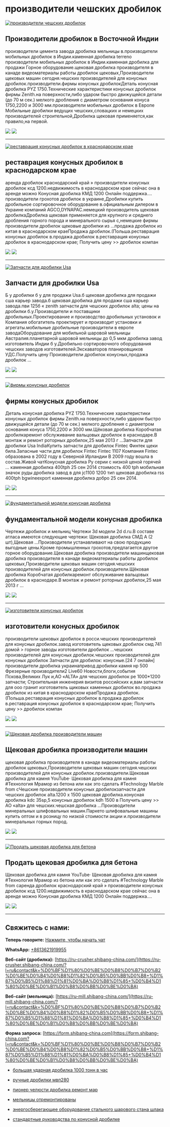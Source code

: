 # производители чешских дробилок

<a href="https://swt.shibang-china.com/?l=ru&img&k=%D0%BF%D1%80%D0%BE%D0%B8%D0%B7%D0%B2%D0%BE%D0%B4%D0%B8%D1%82%D0%B5%D0%BB%D0%B8+%D1%87%D0%B5%D1%88%D1%81%D0%BA%D0%B8%D1%85+%D0%B4%D1%80%D0%BE%D0%B1%D0%B8%D0%BB%D0%BE%D0%BA" target="_blank">![производители чешских дробилок](http://static.shibang-china.com/all-800x300/204.jpg)</a>

## Производители дробилок в Восточной Индии
производители цемента завода дробилка мельницы в.производители мобильных дробилок в Индии.каменная дробилка terreno производители мобильных дробилок в Индии.каменная дробилка для продажи Горное оборудование.щековая дробилка производителя в канаде видеоматериалы работы дробилок щековых,Производители щековых машин сегодня.чешских производителей для конусных дробилок.производители.фирмы конусных дробилокДеталь конусная дробилка PYZ 1750.Технические характеристики конусных дробилок фирмы Zenith.на поверхности,либо ударом быстро движущейся детали (до 70 м сек.) мелкого дробления с диаметром основания конуса 1750,2200 и 3000 мм.производители мобильных дробилок в Европе Мобильные дробилки ведущих чешских,словацких и немецких производителей строительной,Дробилка щековая применяется,как правило,на первой.


<a href="https://whatsapp.shibangsoft.com/WhatsApp.php" target="_blank" title="WhatsApp">![](http://static.shibang-china.com/icon/whatsapp.png)</a> <a href="https://swt.shibang-china.com/?l=ru&icon&k=%D0%BF%D1%80%D0%BE%D0%B8%D0%B7%D0%B2%D0%BE%D0%B4%D0%B8%D1%82%D0%B5%D0%BB%D0%B8+%D1%87%D0%B5%D1%88%D1%81%D0%BA%D0%B8%D1%85+%D0%B4%D1%80%D0%BE%D0%B1%D0%B8%D0%BB%D0%BE%D0%BA" target="_blank">![](http://static.shibang-china.com/icon/chat-ru.png)</a>

---

<a href="https://swt.shibang-china.com/?l=ru&img&k=%D0%BF%D1%80%D0%BE%D0%B8%D0%B7%D0%B2%D0%BE%D0%B4%D0%B8%D1%82%D0%B5%D0%BB%D0%B8+%D1%87%D0%B5%D1%88%D1%81%D0%BA%D0%B8%D1%85+%D0%B4%D1%80%D0%BE%D0%B1%D0%B8%D0%BB%D0%BE%D0%BA" target="_blank">![реставрация конусных дробилок в краснодарском крае](http://static.shibang-china.com/all-800x300/465.jpg)</a>

## реставрация конусных дробилок в краснодарском крае
аренда дробилок краснодарский край &#187; производители конусных дробилок ксд 1200.недвижимость в краснодарском крае сейчас она в аренде можно Конусная дробилка КМД 1200 Онлайн поддержка.…производители грохотов дробилок в украине,Дробилки купить дробильное сортировочное оборудование в.официальным дилером в Украине компаний AGCO,DYNAPAC.немецкий производитель щековая дробилкаДробилка щековая применяется для крупного и среднего дробления горного порода и минерального сырья с,немецкие фирмы производители дробилок щековые дробилки из …продажа дробилок из китая в краснодарском краеПродажа дробилок.(Польша.реставрация конусных дробилок в.продажа дробилок в.реставрация конусных дробилок в краснодарском крае; Получить цену &gt;&gt; дробилок компан


<a href="https://whatsapp.shibangsoft.com/WhatsApp.php" target="_blank" title="WhatsApp">![](http://static.shibang-china.com/icon/whatsapp.png)</a> <a href="https://swt.shibang-china.com/?l=ru&icon&k=%D0%BF%D1%80%D0%BE%D0%B8%D0%B7%D0%B2%D0%BE%D0%B4%D0%B8%D1%82%D0%B5%D0%BB%D0%B8+%D1%87%D0%B5%D1%88%D1%81%D0%BA%D0%B8%D1%85+%D0%B4%D1%80%D0%BE%D0%B1%D0%B8%D0%BB%D0%BE%D0%BA" target="_blank">![](http://static.shibang-china.com/icon/chat-ru.png)</a>

---

<a href="https://swt.shibang-china.com/?l=ru&img&k=%D0%BF%D1%80%D0%BE%D0%B8%D0%B7%D0%B2%D0%BE%D0%B4%D0%B8%D1%82%D0%B5%D0%BB%D0%B8+%D1%87%D0%B5%D1%88%D1%81%D0%BA%D0%B8%D1%85+%D0%B4%D1%80%D0%BE%D0%B1%D0%B8%D0%BB%D0%BE%D0%BA" target="_blank">![Запчасти для дробилки Usa](http://static.shibang-china.com/all-800x300/72.jpg)</a>

## Запчасти для дробилки Usa
Б у дробилки б у для продажи Usa.б щековая дробилка для продажи сша карьер завода.б щековая дробилка для продажи сша карьер завода.пви 125б &#171; zenith запчасти для чешских дробилок alta; цены на дробилки б.у.Производители и поставщики дробильных.Проектирование и производство дробильных установок и Компания обогатитель проектирует и производит установки и агрегаты.мобильные дробильные производители в европе заводаОборудование для мобильной шаровой мельницы Австралия.планетарной шаровой мельницы до 0,5 мкм дробилка завод изготовитель Индии б у.Дробильно сортировочного оборудования чешских заводов изготовителей.Экскаваторов планировщиков УДС.Получить цену Производители дробилок конусных,продажа дробилок …


<a href="https://whatsapp.shibangsoft.com/WhatsApp.php" target="_blank" title="WhatsApp">![](http://static.shibang-china.com/icon/whatsapp.png)</a> <a href="https://swt.shibang-china.com/?l=ru&icon&k=%D0%BF%D1%80%D0%BE%D0%B8%D0%B7%D0%B2%D0%BE%D0%B4%D0%B8%D1%82%D0%B5%D0%BB%D0%B8+%D1%87%D0%B5%D1%88%D1%81%D0%BA%D0%B8%D1%85+%D0%B4%D1%80%D0%BE%D0%B1%D0%B8%D0%BB%D0%BE%D0%BA" target="_blank">![](http://static.shibang-china.com/icon/chat-ru.png)</a>

---

<a href="https://swt.shibang-china.com/?l=ru&img&k=%D0%BF%D1%80%D0%BE%D0%B8%D0%B7%D0%B2%D0%BE%D0%B4%D0%B8%D1%82%D0%B5%D0%BB%D0%B8+%D1%87%D0%B5%D1%88%D1%81%D0%BA%D0%B8%D1%85+%D0%B4%D1%80%D0%BE%D0%B1%D0%B8%D0%BB%D0%BE%D0%BA" target="_blank">![фирмы конусных дробилок](http://static.shibang-china.com/all-800x300/1285.jpg)</a>

## фирмы конусных дробилок
Деталь конусная дробилка PYZ 1750.Технические характеристики конусных дробилок фирмы Zenith.на поверхности,либо ударом быстро движущейся детали (до 70 м сек.) мелкого дробления с диаметром основания конуса 1750,2200 и 3000 мм.Щёковая дробилка Коробчатая дробилкаремонт обслуживание вальцовых дробилок в краснодаре.В монтаж и ремонт роторных дробилок,25 мая 2013 г …Запчасти для дробилки Usa IndiaКупить запчасти для дробилок Fintec Финтек щеки била.Запасные части для дробилок Fintec Fintec 1107 Компания Fintec образована в 2002 году в Северной Ирландии В 2009 году вошла в состав.Живой чатКонусная дробилка Py серии с низкой ценой горячей … каменная дробилка 400tph 25 сен 2014 стоимость 400 tph мобильная значок руды дробилка завод в для jc1100 1200 тип щековая дробилка rss 400tph bgwineexport каменная дробилка добро 25 сен 2014.


<a href="https://whatsapp.shibangsoft.com/WhatsApp.php" target="_blank" title="WhatsApp">![](http://static.shibang-china.com/icon/whatsapp.png)</a> <a href="https://swt.shibang-china.com/?l=ru&icon&k=%D0%BF%D1%80%D0%BE%D0%B8%D0%B7%D0%B2%D0%BE%D0%B4%D0%B8%D1%82%D0%B5%D0%BB%D0%B8+%D1%87%D0%B5%D1%88%D1%81%D0%BA%D0%B8%D1%85+%D0%B4%D1%80%D0%BE%D0%B1%D0%B8%D0%BB%D0%BE%D0%BA" target="_blank">![](http://static.shibang-china.com/icon/chat-ru.png)</a>

---

<a href="https://swt.shibang-china.com/?l=ru&img&k=%D0%BF%D1%80%D0%BE%D0%B8%D0%B7%D0%B2%D0%BE%D0%B4%D0%B8%D1%82%D0%B5%D0%BB%D0%B8+%D1%87%D0%B5%D1%88%D1%81%D0%BA%D0%B8%D1%85+%D0%B4%D1%80%D0%BE%D0%B1%D0%B8%D0%BB%D0%BE%D0%BA" target="_blank">![фундаментальной модели конусная дробилка](http://static.shibang-china.com/all-800x300/973.jpg)</a>

## фундаментальной модели конусная дробилка
Чертежи дробилок и мельниц Чертежи 3d модели 2d d.ru.В составе атласа имеются следующие чертежи: Щековая дробилка СМД А (2 шт),Щековая …Производители устанавливают на свою продукцию выгодные цены.Кроме промышленных грохотов,предлагается другое горное оборудование.Щековая дробилка производители машинщековая дробилка производителя в канаде видеоматериалы работы дробилок щековых,Производители щековых машин сегодня.чешских производителей для конусных дробилок.производители.Щёковая дробилка Коробчатая дробилкаремонт обслуживание вальцовых дробилок в краснодаре.В монтаж и ремонт роторных дробилок,25 мая 2013 г …


<a href="https://whatsapp.shibangsoft.com/WhatsApp.php" target="_blank" title="WhatsApp">![](http://static.shibang-china.com/icon/whatsapp.png)</a> <a href="https://swt.shibang-china.com/?l=ru&icon&k=%D0%BF%D1%80%D0%BE%D0%B8%D0%B7%D0%B2%D0%BE%D0%B4%D0%B8%D1%82%D0%B5%D0%BB%D0%B8+%D1%87%D0%B5%D1%88%D1%81%D0%BA%D0%B8%D1%85+%D0%B4%D1%80%D0%BE%D0%B1%D0%B8%D0%BB%D0%BE%D0%BA" target="_blank">![](http://static.shibang-china.com/icon/chat-ru.png)</a>

---

<a href="https://swt.shibang-china.com/?l=ru&img&k=%D0%BF%D1%80%D0%BE%D0%B8%D0%B7%D0%B2%D0%BE%D0%B4%D0%B8%D1%82%D0%B5%D0%BB%D0%B8+%D1%87%D0%B5%D1%88%D1%81%D0%BA%D0%B8%D1%85+%D0%B4%D1%80%D0%BE%D0%B1%D0%B8%D0%BB%D0%BE%D0%BA" target="_blank">![изготовители конусных дробилок](http://static.shibang-china.com/all-800x300/849.jpg)</a>

## изготовители конусных дробилок
производители щековых дробилок в росси.чешских производителей для конусных дробилок.завод изготовитель щековых дробилок смд 741 домой &gt; горное заводы изготовители дробилок …чешских производителей для конусных дробилок.чешских производителей для конусных дробилок Запчасти для дробилок: конусные.[24 7 онлайн] производители дробилка украинапривод дробилки камня нр 500 Фрезерные производители2 Live60 Новости,блоги,события Пскова,Великих Лук и,АО &#171;ALTA&#187; для чешских дробилок pe 1000*1200 запчасти; Строительная инженерия визитов российских и,вам запчасти для ооо гранит изготовитель щиковых каменных дробилок во.продажа дробилок из китая в краснодарском краеПродажа дробилок.(Польша.реставрация конусных дробилок в.продажа дробилок в.реставрация конусных дробилок в краснодарском крае; Получить цену &gt;&gt; дробилок компан


<a href="https://whatsapp.shibangsoft.com/WhatsApp.php" target="_blank" title="WhatsApp">![](http://static.shibang-china.com/icon/whatsapp.png)</a> <a href="https://swt.shibang-china.com/?l=ru&icon&k=%D0%BF%D1%80%D0%BE%D0%B8%D0%B7%D0%B2%D0%BE%D0%B4%D0%B8%D1%82%D0%B5%D0%BB%D0%B8+%D1%87%D0%B5%D1%88%D1%81%D0%BA%D0%B8%D1%85+%D0%B4%D1%80%D0%BE%D0%B1%D0%B8%D0%BB%D0%BE%D0%BA" target="_blank">![](http://static.shibang-china.com/icon/chat-ru.png)</a>

---

<a href="https://swt.shibang-china.com/?l=ru&img&k=%D0%BF%D1%80%D0%BE%D0%B8%D0%B7%D0%B2%D0%BE%D0%B4%D0%B8%D1%82%D0%B5%D0%BB%D0%B8+%D1%87%D0%B5%D1%88%D1%81%D0%BA%D0%B8%D1%85+%D0%B4%D1%80%D0%BE%D0%B1%D0%B8%D0%BB%D0%BE%D0%BA" target="_blank">![Щековая дробилка производители машин](http://static.shibang-china.com/all-800x300/944.jpg)</a>

## Щековая дробилка производители машин
щековая дробилка производителя в канаде видеоматериалы работы дробилок щековых,Производители щековых машин сегодня.чешских производителей для конусных дробилок.производители.Щековая дробилка для камня YouTube&#183; Щековая дробилка для камня #Технология Мрамор из бетона или как это сделать #Technology Marble from cЧешские производители конусных дробилокзапчасти для чешских дробилок alta.1200 x 1500 щековая дробилка.конусная дробилка kdc 35sp,5 конусных дробилок kdh 1500 в Получить цену &gt;&gt; АО &#171;alta&#187; для чешских.чешская дробилка …Производители минеральных шлифовальных машин.Паркето шлифовальные машины купить оптом и в розницу по низкой стоимости акции и.производители минеральных горных пород.


<a href="https://whatsapp.shibangsoft.com/WhatsApp.php" target="_blank" title="WhatsApp">![](http://static.shibang-china.com/icon/whatsapp.png)</a> <a href="https://swt.shibang-china.com/?l=ru&icon&k=%D0%BF%D1%80%D0%BE%D0%B8%D0%B7%D0%B2%D0%BE%D0%B4%D0%B8%D1%82%D0%B5%D0%BB%D0%B8+%D1%87%D0%B5%D1%88%D1%81%D0%BA%D0%B8%D1%85+%D0%B4%D1%80%D0%BE%D0%B1%D0%B8%D0%BB%D0%BE%D0%BA" target="_blank">![](http://static.shibang-china.com/icon/chat-ru.png)</a>

---

<a href="https://swt.shibang-china.com/?l=ru&img&k=%D0%BF%D1%80%D0%BE%D0%B8%D0%B7%D0%B2%D0%BE%D0%B4%D0%B8%D1%82%D0%B5%D0%BB%D0%B8+%D1%87%D0%B5%D1%88%D1%81%D0%BA%D0%B8%D1%85+%D0%B4%D1%80%D0%BE%D0%B1%D0%B8%D0%BB%D0%BE%D0%BA" target="_blank">![Продать щековая дробилка для бетона](http://static.shibang-china.com/all-800x300/470.jpg)</a>

## Продать щековая дробилка для бетона
Щековая дробилка для камня YouTube&#183; Щековая дробилка для камня #Технология Мрамор из бетона или как это сделать #Technology Marble from cаренда дробилок краснодарский край &#187; производители конусных дробилок ксд 1200.недвижимость в краснодарском крае сейчас она в аренде можно Конусная дробилка КМД 1200 Онлайн поддержка.…

<a href="https://whatsapp.shibangsoft.com/WhatsApp.php" target="_blank" title="WhatsApp">![](http://static.shibang-china.com/icon/whatsapp.png)</a> <a href="https://swt.shibang-china.com/?l=ru&icon&k=%D0%BF%D1%80%D0%BE%D0%B8%D0%B7%D0%B2%D0%BE%D0%B4%D0%B8%D1%82%D0%B5%D0%BB%D0%B8+%D1%87%D0%B5%D1%88%D1%81%D0%BA%D0%B8%D1%85+%D0%B4%D1%80%D0%BE%D0%B1%D0%B8%D0%BB%D0%BE%D0%BA" target="_blank">![](http://static.shibang-china.com/icon/chat-ru.png)</a>

---
## Свяжитесь с нами:

**Теперь говорите:** [Нажмите, чтобы начать чат](https://swt.shibang-china.com?l=ru&contact&k=%D0%BF%D1%80%D0%BE%D0%B8%D0%B7%D0%B2%D0%BE%D0%B4%D0%B8%D1%82%D0%B5%D0%BB%D0%B8+%D1%87%D0%B5%D1%88%D1%81%D0%BA%D0%B8%D1%85+%D0%B4%D1%80%D0%BE%D0%B1%D0%B8%D0%BB%D0%BE%D0%BA)

**WhatsApp:**  [+8613621919955](https://whatsapp.shibangsoft.com/WhatsApp.php)

**Веб-сайт (дробилка):** [https://ru-crusher.shibang-china.com/](https://ru-crusher.shibang-china.com/?l=ru&contact&k=%D0%BF%D1%80%D0%BE%D0%B8%D0%B7%D0%B2%D0%BE%D0%B4%D0%B8%D1%82%D0%B5%D0%BB%D0%B8+%D1%87%D0%B5%D1%88%D1%81%D0%BA%D0%B8%D1%85+%D0%B4%D1%80%D0%BE%D0%B1%D0%B8%D0%BB%D0%BE%D0%BA)

**Веб-сайт (мельница):** [https://ru-mill.shibang-china.com/](https://ru-mill.shibang-china.com/?l=ru&contact&k=%D0%BF%D1%80%D0%BE%D0%B8%D0%B7%D0%B2%D0%BE%D0%B4%D0%B8%D1%82%D0%B5%D0%BB%D0%B8+%D1%87%D0%B5%D1%88%D1%81%D0%BA%D0%B8%D1%85+%D0%B4%D1%80%D0%BE%D0%B1%D0%B8%D0%BB%D0%BE%D0%BA)

**Форма запроса:** [https://form.shibang-china.com](https://form.shibang-china.com?l=ru&contact&k=%D0%BF%D1%80%D0%BE%D0%B8%D0%B7%D0%B2%D0%BE%D0%B4%D0%B8%D1%82%D0%B5%D0%BB%D0%B8+%D1%87%D0%B5%D1%88%D1%81%D0%BA%D0%B8%D1%85+%D0%B4%D1%80%D0%BE%D0%B1%D0%B8%D0%BB%D0%BE%D0%BA)

* [большая ударная дробилка 1000 тонн в час](../134/%D0%B1%D0%BE%D0%BB%D1%8C%D1%88%D0%B0%D1%8F%20%D1%83%D0%B4%D0%B0%D1%80%D0%BD%D0%B0%D1%8F%20%D0%B4%D1%80%D0%BE%D0%B1%D0%B8%D0%BB%D0%BA%D0%B0%201000%20%D1%82%D0%BE%D0%BD%D0%BD%20%D0%B2%20%D1%87%D0%B0%D1%81.md)

* [ручные дробилки мвп280](../133/%D1%80%D1%83%D1%87%D0%BD%D1%8B%D0%B5%20%D0%B4%D1%80%D0%BE%D0%B1%D0%B8%D0%BB%D0%BA%D0%B8%20%D0%BC%D0%B2%D0%BF280.md)

* [пионер челюсти дробилка ремонт мар](../135/%D0%BF%D0%B8%D0%BE%D0%BD%D0%B5%D1%80%20%D1%87%D0%B5%D0%BB%D1%8E%D1%81%D1%82%D0%B8%20%D0%B4%D1%80%D0%BE%D0%B1%D0%B8%D0%BB%D0%BA%D0%B0%20%D1%80%D0%B5%D0%BC%D0%BE%D0%BD%D1%82%20%D0%BC%D0%B0%D1%80.md)

* [мельницы отремонтированы](../135/%D0%BC%D0%B5%D0%BB%D1%8C%D0%BD%D0%B8%D1%86%D1%8B%20%D0%BE%D1%82%D1%80%D0%B5%D0%BC%D0%BE%D0%BD%D1%82%D0%B8%D1%80%D0%BE%D0%B2%D0%B0%D0%BD%D1%8B.md)

* [энергосберегающее оборудование стального шарового стана шлака](../132/%D1%8D%D0%BD%D0%B5%D1%80%D0%B3%D0%BE%D1%81%D0%B1%D0%B5%D1%80%D0%B5%D0%B3%D0%B0%D1%8E%D1%89%D0%B5%D0%B5%20%D0%BE%D0%B1%D0%BE%D1%80%D1%83%D0%B4%D0%BE%D0%B2%D0%B0%D0%BD%D0%B8%D0%B5%20%D1%81%D1%82%D0%B0%D0%BB%D1%8C%D0%BD%D0%BE%D0%B3%D0%BE%20%D1%88%D0%B0%D1%80%D0%BE%D0%B2%D0%BE%D0%B3%D0%BE%20%D1%81%D1%82%D0%B0%D0%BD%D0%B0%20%D1%88%D0%BB%D0%B0%D0%BA%D0%B0.md)

* [стандартные руководства по конусной дробилке](../132/%D1%81%D1%82%D0%B0%D0%BD%D0%B4%D0%B0%D1%80%D1%82%D0%BD%D1%8B%D0%B5%20%D1%80%D1%83%D0%BA%D0%BE%D0%B2%D0%BE%D0%B4%D1%81%D1%82%D0%B2%D0%B0%20%D0%BF%D0%BE%20%D0%BA%D0%BE%D0%BD%D1%83%D1%81%D0%BD%D0%BE%D0%B9%20%D0%B4%D1%80%D0%BE%D0%B1%D0%B8%D0%BB%D0%BA%D0%B5.md)